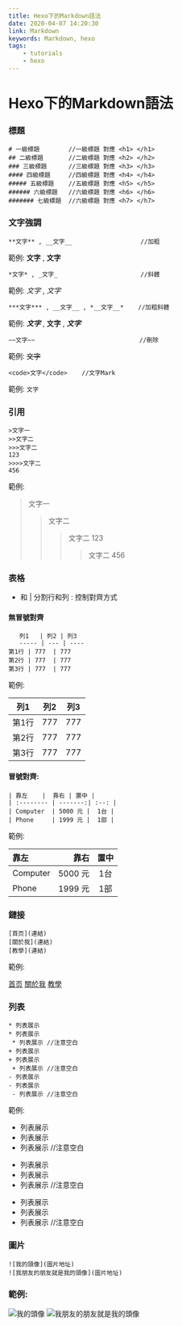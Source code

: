 ```yaml
---
title: Hexo下的Markdown語法
date: 2020-04-07 14:20:30
link: Markdown
keywords: Markdown, hexo
tags:
    - tutorials
    - hexo
---
```

# Hexo下的Markdown語法
### 標題
```
# 一級標題        //一級標題 對應 <h1> </h1>
## 二級標題       //二級標題 對應 <h2> </h2>
### 三級標題      //三級標題 對應 <h3> </h3>
#### 四級標題     //四級標題 對應 <h4> </h4>
##### 五級標題    //五級標題 對應 <h5> </h5>
###### 六級標題   //六級標題 對應 <h6> </h6>
####### 七級標題  //六級標題 對應 <h7> </h7>
```

<!-- more -->
### 文字強調

```
**文字** , __文字__                   //加粗
```

範例: **文字** , __文字__

```
*文字* , _文字_                       //斜體
```

範例: *文字* , _文字_  

```
***文字*** , __文字__ , *__文字__*    //加粗斜體
```

範例: ***文字*** , __文字__ , *__文字__*

```
~~文字~~                             //刪除
```

範例: ~~文字~~ 

```
<code>文字</code>    //文字Mark
```

範例: <code>文字</code> 

### 引用

```
>文字一
>>文字二
>>>文字二
123
>>>>文字二
456
```

範例:
>文字一
>>文字二
>>>文字二
123
>>>>文字二
456

### 表格
- 和 | 分割行和列
: 控制對齊方式

#### 無冒號對齊

```
   列1   | 列2 | 列3 
   ----- | --- | ---- 
第1行 | 777  | 777 
第2行 | 777  | 777  
第3行 | 777  | 777
```

範例:

   列1   | 列2 | 列3 
   ----- | --- | ---- 
第1行 | 777  | 777 
第2行 | 777  | 777  
第3行 | 777  | 777

#### 冒號對齊:

```
| 靠左    |  靠右 | 置中 |
| :-------- | -------:| :--: |
| Computer  | 5000 元 |  1台 |
| Phone     | 1999 元 |  1部 |
```

範例:

| 靠左       |  靠右   | 置中 |
| :-------- | -------:| :--: |
| Computer  | 5000 元 |  1台 |
| Phone     | 1999 元 |  1部 |

### 鏈接

```
[首页](連結)
[關於我](連結)
[教學](連結)
```

範例:

[首页](連結)
[關於我](連結)
[教學](連結)

### 列表

```
* 列表展示
* 列表展示
 * 列表展示 //注意空白
+ 列表展示
+ 列表展示
 + 列表展示 //注意空白
- 列表展示
- 列表展示
 - 列表展示 //注意空白
```

範例:

* 列表展示
* 列表展示
 * 列表展示 //注意空白
+ 列表展示
+ 列表展示
 + 列表展示 //注意空白
- 列表展示
- 列表展示
 - 列表展示 //注意空白

### 圖片

```
![我的頭像](圖片地址)
![我朋友的朋友就是我的頭像](圖片地址)
```

### 範例:
![我的頭像](圖片地址)
![我朋友的朋友就是我的頭像](圖片地址)